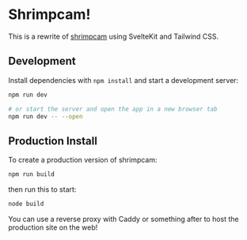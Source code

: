 # Shrimpcam!

This is a rewrite of [shrimpcam](https://github.com/hutchisr/shrimpcam) using SvelteKit and Tailwind CSS.

## Development

Install dependencies with `npm install` and start a development server:

```bash
npm run dev

# or start the server and open the app in a new browser tab
npm run dev -- --open
```

## Production Install

To create a production version of shrimpcam:

```bash
npm run build
```

then run this to start:

```bash
node build
```
You can use a reverse proxy with Caddy or something after to host the production site on the web! 
